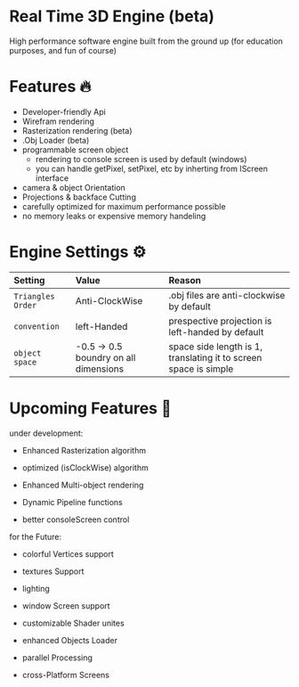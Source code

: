 
# Real Time 3D Engine (beta)

High performance software engine built from the ground up (for education purposes, and fun of course) 


# Features 🔥

- Developer-friendly Api
- Wirefram rendering
- Rasterization rendering (beta)
- .Obj Loader (beta)
- programmable screen object
  - rendering to console screen is used by default (windows)
  - you can handle getPixel, setPixel, etc by inherting from IScreen<T> interface
- camera & object Orientation
- Projections & backface Cutting
- carefully optimized for maximum performance possible
- no memory leaks or expensive memory handeling


# Engine Settings ⚙️

| Setting           | Value          | Reason                                           |
| :----------       | :---------     | :-----                                           |
| `Triangles Order` | Anti-ClockWise | .obj files are anti-clockwise by default         |
| `convention`      | left-Handed    | prespective projection is left-handed by default |
| `object space`| -0.5 -> 0.5 boundry on all dimensions | space side length is 1, translating it to screen space is simple |

# Upcoming Features 🚀
under development:
- Enhanced Rasterization algorithm

- optimized (isClockWise) algorithm

- Enhanced Multi-object rendering

- Dynamic Pipeline functions

- better consoleScreen control

for the Future:

- colorful Vertices support

- textures Support

- lighting

- window Screen support

- customizable Shader unites

- enhanced Objects Loader

- parallel Processing

- cross-Platform Screens




